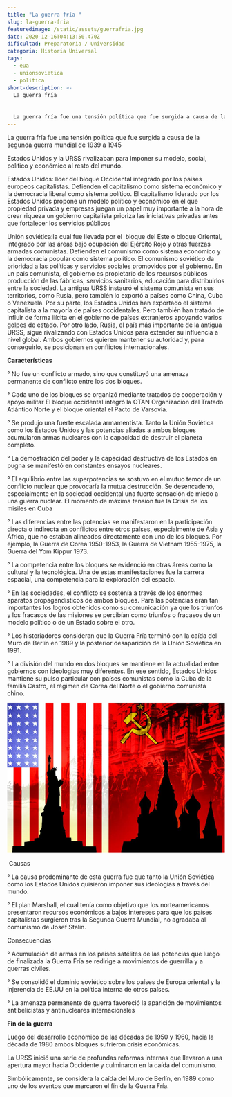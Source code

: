 ```yaml
---
title: "La guerra fría "
slug: la-guerra-fria
featuredimage: /static/assets/guerrafria.jpg
date: 2020-12-16T04:13:50.470Z
dificultad: Preparatoria / Universidad
categoria: Historia Universal
tags:
  - eua
  - unionsovietica
  - politica
short-description: >-
  La guerra fría 


  La guerra fría fue una tensión política que fue surgida a causa de la segunda guerra mundial de 1939 a 1945
---
```

La guerra fría fue una tensión política que fue surgida a causa de la segunda guerra mundial de 1939 a 1945

Estados Unidos y la URSS rivalizaban para imponer su modelo, social, político y económico al resto del mundo. 

Estados Unidos: líder del bloque Occidental integrado por los países europeos capitalistas. Defienden el capitalismo como sistema económico y la democracia liberal como sistema político. El capitalismo liderado por los Estados Unidos propone un modelo político y económico en el que propiedad privada y empresas juegan un papel muy importante a la hora de crear riqueza un gobierno capitalista prioriza las iniciativas privadas antes que fortalecer los servicios públicos

Unión soviética:la cual fue llevada por el  bloque del Este o bloque Oriental, integrado por las áreas bajo ocupación del Ejército Rojo y otras fuerzas armadas comunistas. Defienden el comunismo como sistema económico y la democracia popular como sistema político. El comunismo soviético da prioridad a las políticas y servicios sociales promovidos por el gobierno. En un país comunista, el gobierno es propietario de los recursos públicos producción de las fábricas, servicios sanitarios, educación para distribuirlos entre la sociedad. La antigua URSS instauró el sistema comunista en sus territorios, como Rusia, pero también lo exportó a países como China, Cuba o Venezuela. Por su parte, los Estados Unidos han exportado el sistema capitalista a la mayoría de países occidentales. Pero también han tratado de influir de forma ilícita en el gobierno de países extranjeros apoyando varios golpes de estado. Por otro lado, Rusia, el país más importante de la antigua URSS, sigue rivalizando con Estados Unidos para extender su influencia a nivel global. Ambos gobiernos quieren mantener su autoridad y, para conseguirlo, se posicionan en conflictos internacionales.

**Características**

° No fue un conflicto armado, sino que constituyó una amenaza permanente de conflicto entre los dos bloques.

° Cada uno de los bloques se organizó mediante tratados de cooperación y apoyo militar El bloque occidental integró la OTAN Organización del Tratado Atlántico Norte y el bloque oriental el Pacto de Varsovia.

° Se produjo una fuerte escalada armamentista. Tanto la Unión Soviética como los Estados Unidos y las potencias aliadas a ambos bloques acumularon armas nucleares con la capacidad de destruir el planeta completo.

° La demostración del poder y la capacidad destructiva de los Estados en pugna se manifestó en constantes ensayos nucleares.

° El equilibrio entre las superpotencias se sostuvo en el mutuo temor de un conflicto nuclear que provocaría la mutua destrucción. Se desencadenó, especialmente en la sociedad occidental una fuerte sensación de miedo a una guerra nuclear. El momento de máxima tensión fue la Crisis de los misiles en Cuba 

° Las diferencias entre las potencias se manifestaron en la participación directa o indirecta en conflictos entre otros países, especialmente de Asia y África, que no estaban alineados directamente con uno de los bloques. Por ejemplo, la Guerra de Corea 1950-1953, la Guerra de Vietnam 1955-1975, la Guerra del Yom Kippur 1973.

° La competencia entre los bloques se evidenció en otras áreas como la cultural y la tecnológica. Una de estas manifestaciones fue la carrera espacial, una competencia para la exploración del espacio.

° En las sociedades, el conflicto se sostenía a través de los enormes aparatos propagandísticos de ambos bloques. Para las potencias eran tan importantes los logros obtenidos como su comunicación ya que los triunfos y los fracasos de las misiones se percibían como triunfos o fracasos de un modelo político o de un Estado sobre el otro. 

° Los historiadores consideran que la Guerra Fría terminó con la caída del Muro de Berlín en 1989 y la posterior desaparición de la Unión Soviética en 1991.

° La división del mundo en dos bloques se mantiene en la actualidad entre gobiernos con ideologías muy diferentes. En ese sentido, Estados Unidos mantiene su pulso particular con países comunistas como la Cuba de la familia Castro, el régimen de Corea del Norte o el gobierno comunista chino.

![guerra fria](/static/assets/gf.jpg "guerra fria")

 Causas 

° La causa predominante de esta guerra fue que tanto la Unión Soviética como los Estados Unidos quisieron imponer sus ideologías a través del mundo.

° El plan Marshall, el cual tenía como objetivo que los norteamericanos presentaron recursos económicos a bajos intereses para que los países capitalistas surgieron tras la Segunda Guerra Mundial, no agradaba al comunismo de Josef Stalin.

Consecuencias 

° Acumulación de armas en los países satélites de las potencias que luego de finalizada la Guerra Fría se redirige a movimientos de guerrilla y a guerras civiles.

° Se consolidó el dominio soviético sobre los países de Europa oriental y la injerencia de EE.UU en la política interna de otros países.

° La amenaza permanente de guerra favoreció la aparición de movimientos antibelicistas y antinucleares internacionales



**Fin de la guerra** 

Luego del desarrollo económico de las décadas de 1950 y 1960, hacia la década de 1980 ambos bloques sufrieron crisis económicas.

La URSS inició una serie de profundas reformas internas que llevaron a una apertura mayor hacia Occidente y culminaron en la caída del comunismo.

Simbólicamente, se considera la caída del Muro de Berlín, en 1989 como uno de los eventos que marcaron el fin de la Guerra Fría.